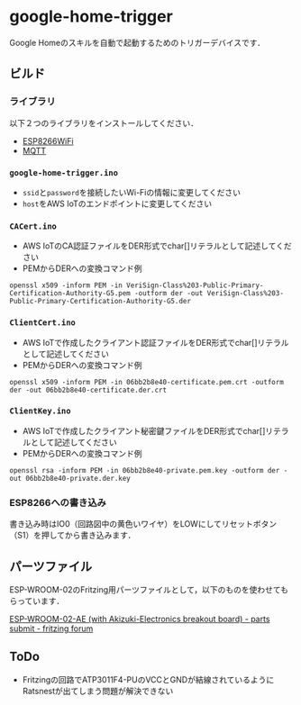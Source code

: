 # google-home-trigger

Google Homeのスキルを自動で起動するためのトリガーデバイスです．

## ビルド

### ライブラリ

以下２つのライブラリをインストールしてください．

* [ESP8266WiFi](https://github.com/esp8266/Arduino/tree/master/libraries/ESP8266WiFi)
* [MQTT](https://github.com/256dpi/arduino-mqtt)

### `google-home-trigger.ino`

* `ssid`と`password`を接続したいWi-Fiの情報に変更してください
* `host`をAWS IoTのエンドポイントに変更してください

### `CACert.ino`

* AWS IoTのCA認証ファイルをDER形式でchar[]リテラルとして記述してください
* PEMからDERへの変換コマンド例

```
openssl x509 -inform PEM -in VeriSign-Class%203-Public-Primary-Certification-Authority-G5.pem -outform der -out VeriSign-Class%203-Public-Primary-Certification-Authority-G5.der
```

### `ClientCert.ino`

* AWS IoTで作成したクライアント認証ファイルをDER形式でchar[]リテラルとして記述してください
* PEMからDERへの変換コマンド例

```
openssl x509 -inform PEM -in 06bb2b8e40-certificate.pem.crt -outform der -out 06bb2b8e40-certificate.der.crt
```

### `ClientKey.ino`

* AWS IoTで作成したクライアント秘密鍵ファイルをDER形式でchar[]リテラルとして記述してください
* PEMからDERへの変換コマンド例

```
openssl rsa -inform PEM -in 06bb2b8e40-private.pem.key -outform der -out 06bb2b8e40-private.der.key
```

### ESP8266への書き込み

書き込み時はIO0（回路図中の黄色いワイヤ）をLOWにしてリセットボタン（S1）を押してから書き込みます．

## パーツファイル

ESP-WROOM-02のFritzing用パーツファイルとして，以下のものを使わせてもらっています．

[ESP-WROOM-02-AE (with Akizuki-Electronics breakout board) - parts submit - fritzing forum](http://forum.fritzing.org/t/esp-wroom-02-ae-with-akizuki-electronics-breakout-board/1753)

## ToDo

* Fritzingの回路でATP3011F4-PUのVCCとGNDが結線されているようにRatsnestが出てしまう問題が解決できない
